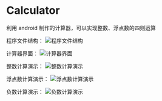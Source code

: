 # Calculator
利用 android 制作的计算器，可以实现整数、浮点数的四则运算


程序文件结构：
![程序文件结构](https://github.com/VicentWYS/Calculator/blob/master/%E6%96%87%E4%BB%B6%E7%BB%93%E6%9E%84.png)


计算器界面：
![计算器界面](https://github.com/VicentWYS/Calculator/blob/master/%E8%AE%A1%E7%AE%97%E5%99%A8%E7%95%8C%E9%9D%A2.png)


整数计算演示：
![整数计算演示](https://github.com/VicentWYS/Calculator/blob/master/%E6%95%B4%E6%95%B0%E8%AE%A1%E7%AE%97%E6%BC%94%E7%A4%BA.gif)


浮点数计算演示：
![浮点数计算演示](https://github.com/VicentWYS/Calculator/blob/master/%E6%B5%AE%E7%82%B9%E6%95%B0%E8%AE%A1%E7%AE%97%E6%BC%94%E7%A4%BA.gif)


负数计算演示：
![负数计算演示](https://github.com/VicentWYS/Calculator/blob/master/%E8%B4%9F%E6%95%B0%E8%AE%A1%E7%AE%97%E6%BC%94%E7%A4%BA.gif)





